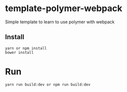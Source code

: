 # template-polymer-webpack
Simple template to learn to use polymer with webpack

## Install

```
yarn or npm install
bower install
```

# Run
```
yarn run build:dev or npm run build:dev
```
